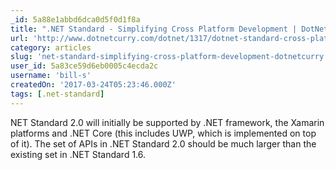 ```yaml
---
_id: 5a88e1abbd6dca0d5f0d1f8a
title: ".NET Standard - Simplifying Cross Platform Development | DotNetCurry"
url: 'http://www.dotnetcurry.com/dotnet/1317/dotnet-standard-cross-platform-development'
category: articles
slug: 'net-standard-simplifying-cross-platform-development-dotnetcurry'
user_id: 5a83ce59d6eb0005c4ecda2c
username: 'bill-s'
createdOn: '2017-03-24T05:23:46.000Z'
tags: [.net-standard]
---
```


NET Standard 2.0 will initially be supported by .NET framework, the Xamarin platforms and .NET Core (this includes UWP, which is implemented on top of it). The set of APIs in .NET Standard 2.0 should be much larger than the existing set in .NET Standard 1.6. 
